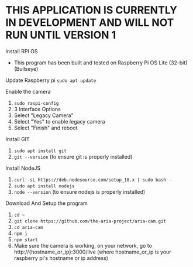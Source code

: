 # THIS APPLICATION IS CURRENTLY IN DEVELOPMENT AND WILL NOT RUN UNTIL VERSION 1

Install RPI OS
- This program has been built and tested on Raspberry Pi OS Lite (32-bit) (Bullseye)

Update Raspberry pi
`sudo apt update`

Enable the camera
1. `sudo raspi-config`
2. 3 Interface Options
3. Select "Legacy Camera"
4. Select "Yes" to enable legacy camera
5. Select "Finish" and reboot

Install GIT
1. `sudo apt install git`
2. `git --version` (to ensure git is properly installed)

Install NodeJS
1. `curl -sL https://deb.nodesource.com/setup_18.x | sudo bash -`
2. `sudo apt install nodejs`
3. `node --version` (to ensure nodejs is properly installed)

Download And Setup the program
1. `cd ~`
2. `git clone https://github.com/the-aria-project/aria-cam.git`
3. `cd aria-cam`
4. `npm i`
5. `npm start`
6. Make sure the camera is working, on your network, go to http://{hostname_or_ip}:3000/live (where hostname_or_ip is your raspberry pi's hostname or ip address)

